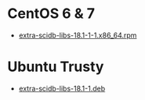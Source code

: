 # CentOS 6 & 7

* [extra-scidb-libs-18.1-1-1.x86_64.rpm](extra-scidb-libs-18.1-1-1.x86_64.rpm)

# Ubuntu Trusty

* [extra-scidb-libs-18.1-1.deb](extra-scidb-libs-18.1-1.deb)
